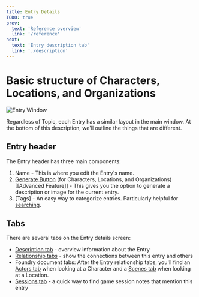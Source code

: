 ```yaml
---
title: Entry Details
TODO: true
prev: 
  text: 'Reference overview'
  link: '/reference'
next: 
  text: 'Entry description tab'
  link: './description'
---
```

# Basic structure of Characters, Locations, and Organizations
![Entry Window](/assets/images/entry-content.webp)

Regardless of Topic, each Entry has a similar layout in the main window.  At the bottom of this description, we'll outline the things that are different.

## Entry header
The Entry header has three main components:
  1. Name - This is where you edit the Entry's name.
  2. [Generate Button](generate) (for Characters, Locations, and Organizations) [[Advanced Feature]] - This gives you the option to generate a description or image for the current entry.
  3. [Tags] - An easy way to categorize entries. Particularly helpful for [searching](/reference/navigation/search). 

## Tabs
There are several tabs on the Entry details screen:
  - [Description tab](./description) - overview information about the Entry
  - [Relationship tabs](./relationships) - show the connections between this entry and others
  - Foundry document tabs: After the Entry relationship tabs, you'll find an [Actors tab](/reference/world-building/content/character#actors) when looking at a Character and a [Scenes tab](/reference/world-building/content/location#scenes) when looking at a Location.  
  - [Sessions tab](./sessions) - a quick way to find game session notes that mention this entry